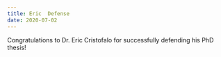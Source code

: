 ```yaml
---
title: Eric  Defense
date: 2020-07-02
---
```


Congratulations to Dr. Eric Cristofalo for successfully defending his PhD thesis!
